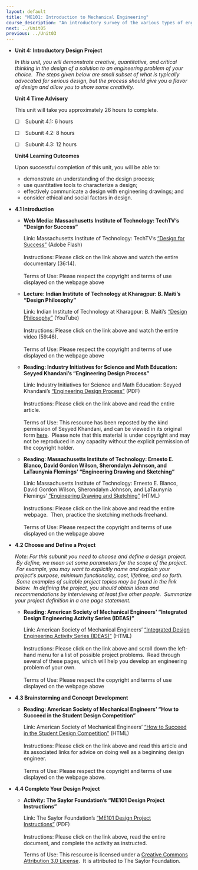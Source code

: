 ```yaml
---
layout: default
title: "ME101: Introduction to Mechanical Engineering"
course_description: "An introductory survey of the various types of engineering and elementary design principles, with particular emphasis on mathematics and physics important in engineering, technical drawing, and numerical computing."
next: ../Unit05
previous: ../Unit03
---
```

-   **Unit 4: Introductory Design Project**  

    *In this unit, you will demonstrate creative, quantitative, and
    critical thinking in the design of a solution to an engineering
    problem of your choice.  The steps given below are small subset of
    what is typically advocated for serious design, but the process
    should give you a flavor of design and allow you to show some
    creativity.*

    **Unit 4 Time Advisory**  

    This unit will take you approximately 26 hours to complete.  
       
     ☐    Subunit 4.1: 6 hours  
       
     ☐    Subunit 4.2: 8 hours  
       
     ☐    Subunit 4.3: 12 hours

    **Unit4 Learning Outcomes**  

    Upon successful completion of this unit, you will be able to:

    -   demonstrate an understanding of the design process;
    -   use quantitative tools to characterize a design;
    -   effectively communicate a design with engineering drawings; and
    -   consider ethical and social factors in design.
-   **4.1 Introduction**  
    -   **Web Media: Massachusetts Institute of Technology: TechTV’s
        “Design for Success”**

        Link: Massachusetts Institute of Technology: TechTV’s [“Design
        for
        Success”](http://techtv.mit.edu/collections/2007videos/videos/157-2007---a-design-for-success)
        (Adobe Flash)  
            
         Instructions: Please click on the link above and watch the
        entire documentary (36:14).  
            
         Terms of Use: Please respect the copyright and terms of use
        displayed on the webpage above

    -   **Lecture: Indian Institute of Technology at Kharagpur: B.
        Maiti’s “Design Philosophy”**

        Link: Indian Institute of Technology at Kharagpur: B.
        Maiti’s [“Design
        Philosophy”](http://www.youtube.com/watch?v=mzWMdZZaHwI) (YouTube)  
            
         Instructions: Please click on the link above and watch the
        entire video (59:46).  
            
         Terms of Use: Please respect the copyright and terms of use
        displayed on the webpage above

    -   **Reading: Industry Initiatives for Science and Math Education:
        Seyyed Khandani’s “Engineering Design Process”**

        Link: Industry Initiatives for Science and Math Education:
        Seyyed Khandani’s [“Engineering Design
        Process”](http://www.saylor.org/site/wp-content/uploads/2012/09/ME101-4.1-Engineering-Design-Process.pdf) (PDF)  
            
         Instructions: Please click on the link above and read the
        entire article.  
            
         Terms of Use: This resource has been reposted by the kind
        permission of Seyyed Khandani, and can be viewed in its original
        form
        [here](http://www.iisme.org/etp/HS%20Engineering-%20Engineering.pdf).  Please
        note that this material is under copyright and may not be
        reproduced in any capacity without the explicit permission of
        the copyright holder.

    -   **Reading: Massachusetts Institute of Technology: Ernesto E.
        Blanco, David Gordon Wilson, Sherondalyn Johnson, and LaTaunynia
        Flemings’ “Engineering Drawing and Sketching”**

        Link: Massachusetts Institute of Technology: Ernesto E. Blanco,
        David Gordon Wilson, Sherondalyn Johnson, and LaTaunynia
        Flemings’ [“Engineering Drawing and
        Sketching”](http://www.me.umn.edu/courses/me2011/handouts/drawing/blanco-tutorial.html)
        (HTML)  
            
         Instructions: Please click on the link above and read the
        entire webpage.  Then, practice the sketching methods
        freehand.  
            
         Terms of Use: Please respect the copyright and terms of use
        displayed on the webpage above

-   **4.2 Choose and Define a Project**  

    *Note: For this subunit you need to choose and define a design
    project.  By define, we mean set some parameters for the scope of
    the project.  For example, you may want to explicitly name and
    explain your project's purpose, minimum functionality, cost,
    lifetime, and so forth.  Some examples of suitable project topics
    may be found in the link below.  In defining the project, you should
    obtain ideas and recommendations by interviewing at least five other
    people.  Summarize your project definition in a one page statement.*

    -   **Reading: American Society of Mechanical Engineers’ “Integrated
        Design Engineering Activity Series (IDEAS)”**

        Link: American Society of Mechanical Engineers’ [“Integrated
        Design Engineering Activity Series
        (IDEAS)”](http://www.asme.org/groups/educational-resources/integrated-design-engineering-activity-series) (HTML)  
            
         Instructions: Please click on the link above and scroll down
        the left-hand menu for a list of possible project problems.
         Read through several of these pages, which will help you
        develop an engineering problem of your own.  
            
         Terms of Use: Please respect the copyright and terms of use
        displayed on the webpage above

-   **4.3 Brainstorming and Concept Development**  
    -   **Reading: American Society of Mechanical Engineers’ “How to
        Succeed in the Student Design Competition”**

        Link: American Society of Mechanical Engineers’ [“How to Succeed
        in the Student Design
        Competition”](http://www.asme.org/events/competitions/student-design-competition/how-to-succeed-in-the-student-design-competition)
        (HTML)  
            
         Instructions: Please click on the link above and read this
        article and its associated links for advice on doing well as a
        beginning design engineer.  
            
         Terms of Use: Please respect the copyright and terms of use
        displayed on the webpage above.

-   **4.4 Complete Your Design Project**  
    -   **Activity: The Saylor Foundation’s “ME101 Design Project
        Instructions”**

        Link: The Saylor Foundation’s [“ME101 Design Project
        Instructions”](http://www.saylor.org/site/wp-content/uploads/2012/09/4.4-Design-Project-Instructions.pdf) (PDF)  
            
         Instructions: Please click on the link above, read the entire
        document, and complete the activity as instructed.  
           
         Terms of Use: This resource is licensed under a [Creative
        Commons Attribution 3.0
        License](http://creativecommons.org/licenses/by/3.0/).  It is
        attributed to The Saylor Foundation.

